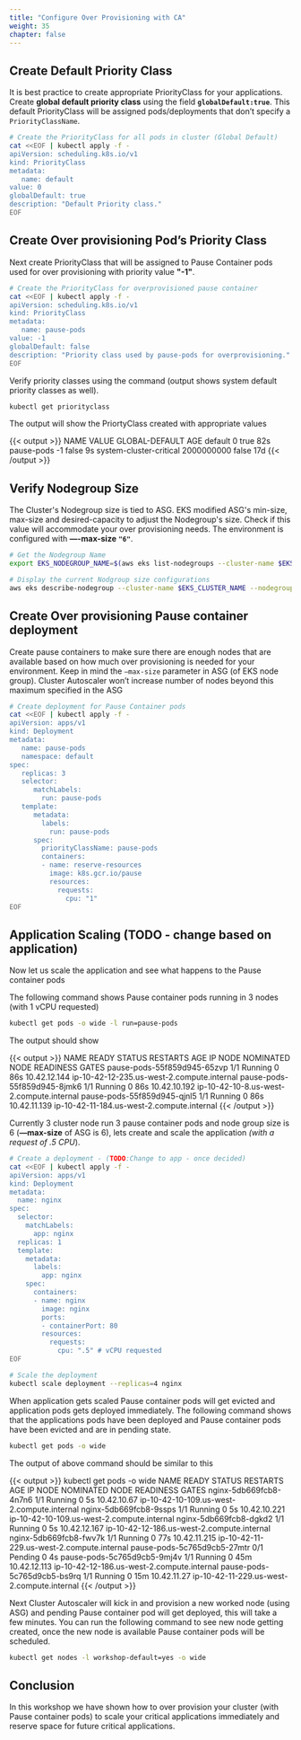 ```yaml
---
title: "Configure Over Provisioning with CA"
weight: 35
chapter: false
---
```


## Create Default Priority Class 

It is best practice to create appropriate PriorityClass for your applications. Create **global default priority class** using the field **`globalDefault:true`**. This default PriorityClass will be assigned pods/deployments that don’t specify a `PriorityClassName`.

```bash
# Create the PriorityClass for all pods in cluster (Global Default)
cat <<EOF | kubectl apply -f -
apiVersion: scheduling.k8s.io/v1
kind: PriorityClass
metadata:
   name: default
value: 0
globalDefault: true
description: "Default Priority class."
EOF
```

## Create Over provisioning Pod’s Priority Class

Next create PriorityClass that will be assigned to Pause Container pods used for over provisioning with priority value **"-1"**.

```bash
# Create the PriorityClass for overprovisioned pause container 
cat <<EOF | kubectl apply -f -
apiVersion: scheduling.k8s.io/v1
kind: PriorityClass
metadata:
   name: pause-pods
value: -1
globalDefault: false
description: "Priority class used by pause-pods for overprovisioning."
EOF
```

Verify priority classes using the command (output shows system default priority classes as well).

```bash
kubectl get priorityclass
```

The output will show the PriortyClass created with appropriate values

{{< output >}}
NAME                      VALUE        GLOBAL-DEFAULT   AGE
default                   0            true             82s
pause-pods                -1           false            9s
system-cluster-critical   2000000000   false            17d
{{< /output >}}

## Verify Nodegroup Size

The Cluster's Nodegroup size is tied to ASG. EKS modified ASG's min-size, max-size and desired-capacity to adjust the Nodegroup's size. Check if this value will accommodate your over provisioning needs. The environment is configured with **—-max-size** **`"6"`**.

```bash
# Get the Nodegroup Name
export EKS_NODEGROUP_NAME=$(aws eks list-nodegroups --cluster-name $EKS_CLUSTER_NAME --query "nodegroups[0]" --output text)

# Display the current Nodgroup size configurations
aws eks describe-nodegroup --cluster-name $EKS_CLUSTER_NAME --nodegroup-name $EKS_NODEGROUP_NAME --query nodegroup.scalingConfig --output table
```

## Create Over provisioning Pause container deployment

Create pause containers to make sure there are enough nodes that are available based on how much over provisioning is needed for your environment. Keep in mind the `—max-size` parameter in ASG (of EKS node group). Cluster Autoscaler won’t increase number of nodes beyond this maximum specified in the ASG

```bash
# Create deployment for Pause Container pods
cat <<EOF | kubectl apply -f -
apiVersion: apps/v1
kind: Deployment
metadata:
   name: pause-pods
   namespace: default
spec:
   replicas: 3
   selector:
      matchLabels:
        run: pause-pods
   template:
      metadata:
        labels:
          run: pause-pods
      spec:
        priorityClassName: pause-pods
        containers:
        - name: reserve-resources
          image: k8s.gcr.io/pause
          resources:
            requests:
              cpu: "1"
EOF
```

## Application Scaling (TODO - change based on application)

Now let us scale the application and see what happens to the Pause container pods

The following command shows Pause container pods running in 3 nodes (with 1 vCPU requested)

```bash
kubectl get pods -o wide -l run=pause-pods
```

The output should show

{{< output >}}
NAME                          READY   STATUS    RESTARTS   AGE   IP             NODE                                         NOMINATED NODE   READINESS GATES
pause-pods-55f859d945-65zvp   1/1     Running   0          86s   10.42.12.144   ip-10-42-12-235.us-west-2.compute.internal   <none>           <none>
pause-pods-55f859d945-8jmk6   1/1     Running   0          86s   10.42.10.192   ip-10-42-10-8.us-west-2.compute.internal     <none>           <none>
pause-pods-55f859d945-qjnl5   1/1     Running   0          86s   10.42.11.139   ip-10-42-11-184.us-west-2.compute.internal   <none>           <none>
{{< /output >}}

Currently 3 cluster node run 3 pause container pods and node group size is 6 (**—max-size** of ASG is 6), lets create and scale the application *(with a request of .5 CPU*).

```bash
# Create a deployment - (TODO:Change to app - once decided)
cat <<EOF | kubectl apply -f -
apiVersion: apps/v1
kind: Deployment
metadata:
  name: nginx
spec:
  selector:
    matchLabels:
      app: nginx
  replicas: 1
  template:
    metadata:
      labels:
        app: nginx
    spec:
      containers:
      - name: nginx
        image: nginx
        ports:
        - containerPort: 80
        resources:
          requests:
            cpu: ".5" # vCPU requested
EOF

# Scale the deployment
kubectl scale deployment --replicas=4 nginx
```

When application gets scaled Pause container pods will get evicted and application pods gets deployed immediately. The following command shows that the applications pods have been deployed and Pause container pods have been evicted and are in pending state. 

```bash
kubectl get pods -o wide
```
The output of above command should be similar to this

{{< output >}}
kubectl get pods -o wide
NAME                          READY   STATUS    RESTARTS   AGE   IP             NODE                                         NOMINATED NODE   READINESS GATES
nginx-5db669fcb8-4n7n6        1/1     Running   0          5s    10.42.10.67    ip-10-42-10-109.us-west-2.compute.internal   <none>           <none>
nginx-5db669fcb8-9ssps        1/1     Running   0          5s    10.42.10.221   ip-10-42-10-109.us-west-2.compute.internal   <none>           <none>
nginx-5db669fcb8-dgkd2        1/1     Running   0          5s    10.42.12.167   ip-10-42-12-186.us-west-2.compute.internal   <none>           <none>
nginx-5db669fcb8-fwv7k        1/1     Running   0          77s   10.42.11.215   ip-10-42-11-229.us-west-2.compute.internal   <none>           <none>
pause-pods-5c765d9cb5-27mtr   0/1     Pending   0          4s    <none>         <none>                                       <none>           <none>
pause-pods-5c765d9cb5-9mj4v   1/1     Running   0          45m   10.42.12.113   ip-10-42-12-186.us-west-2.compute.internal   <none>           <none>
pause-pods-5c765d9cb5-bs9rq   1/1     Running   0          15m   10.42.11.27    ip-10-42-11-229.us-west-2.compute.internal   <none>           <none>
{{< /output >}}


Next Cluster Autoscaler will kick in and provision a new worked node (using ASG) and pending Pause container pod will get deployed, this will take a few minutes. You can run the following command to see new node getting created, once the new node is available Pause container pods will be scheduled.

```bash
kubectl get nodes -l workshop-default=yes -o wide
```

## Conclusion

In this workshop we have shown how to over provision your cluster (with Pause container pods) to scale your critical applications immediately and reserve space for future critical applications.
